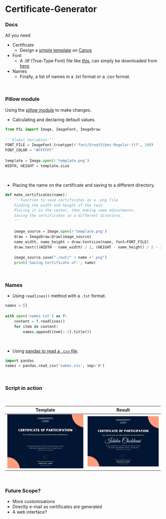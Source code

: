 # Certificate-Generator

### Docs

All you need

- Certificate
  - Design a [simple template](template.png) on [Canva](https://www.canva.com/)
- Font
  - A .ttf (True-Type Font) file like [this](/font), can simply be downloaded from [here](https://www.google.com/search?q=download+.ttf+fonts).
- Names
  - Finally, a list of names in a .txt format or a .csv format.

<br>

### Pillow module

Using the [pillow module](https://pypi.org/project/Pillow/) to make changes.
<br>

- Calculating and declaring default values.


```python
from PIL import Image, ImageFont, ImageDraw

'''Global Variables'''
FONT_FILE = ImageFont.truetype(r'font/GreatVibes-Regular.ttf', 180)
FONT_COLOR = "#FFFFFF"

template = Image.open(r'template.png')
WIDTH, HEIGHT = template.size
```

<br>

- Placing the name on the certificate and saving to a different directory.

```python
def make_certificates(name):
    '''Function to save certificates as a .png file
    Finding the width and height of the text. 
    Placing it in the center, then making some adjustments.
    Saving the certificates in a different directory.
    '''
    
    image_source = Image.open(r'template.png')
    draw = ImageDraw.Draw(image_source)
    name_width, name_height = draw.textsize(name, font=FONT_FILE)
    draw.text(((WIDTH - name_width) / 2, (HEIGHT - name_height) / 2 - 30), name, fill=FONT_COLOR, font=FONT_FILE)
    
    image_source.save("./out/" + name +".png")
    print('Saving Certificate of:', name)        

```

<br>

### Names

- Using `readlines()` method with a `.txt` format.

```python
names = []

with open('names.txt') as f:
    content = f.readlines()
    for item in content:
        names.append(item[:-1].title())
```
<br>

- Using [pandas to read a `.csv` file](https://pandas.pydata.org/pandas-docs/stable/reference/api/pandas.read_csv.html).

```python
import pandas
names = pandas.read_csv('names.csv', sep='#')
```

<br>

### Script in action

<br>

Template | Result
--- | ---
<img src="template.png"> | <img src="out/Ishika Chokhani.png">

<br>

### Future Scope?

- More customisations
- Directly e-mail as certificates are generated
- A web interface?

<br><br>


